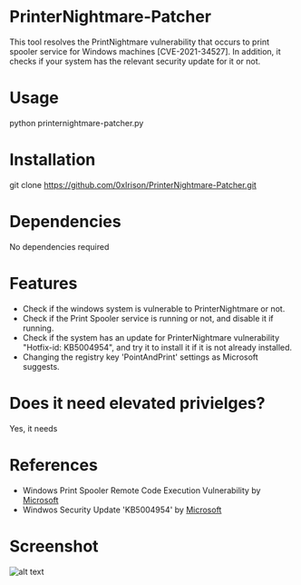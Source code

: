 # PrinterNightmare-Patcher
This tool resolves the PrintNightmare vulnerability that occurs to print spooler service for Windows machines [CVE-2021-34527]. In addition, it checks if your system has the relevant security update for it or not. 

# Usage
python printernightmare-patcher.py

# Installation
git clone https://github.com/0xIrison/PrinterNightmare-Patcher.git

# Dependencies
No dependencies required

# Features
- Check if the windows system is vulnerable to PrinterNightmare or not.
- Check if the Print Spooler service is running or not, and disable it if running.
- Check if the system has an update for PrinterNightmare vulnerability "Hotfix-id: KB5004954", and try it to install it if it is not already installed.
- Changing the registry key 'PointAndPrint' settings as Microsoft suggests.

# Does it need elevated privielges?
Yes, it needs

# References
- Windows Print Spooler Remote Code Execution Vulnerability by [Microsoft](https://msrc.microsoft.com/update-guide/vulnerability/CVE-2021-34527)
- Windwos Security Update 'KB5004954' by [Microsoft](https://support.microsoft.com/en-us/topic/july-6-2021-kb5004954-monthly-rollup-out-of-band-8e7742b6-8a42-41ab-86dd-0dd0b36b4139)

# Screenshot
![alt text](https://i.imgur.com/R4y55Ws.png)
